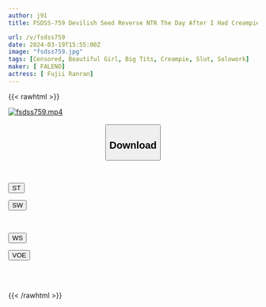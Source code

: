```yaml
---
author: j91
title: FSDSS-759 Devilish Seed Reverse NTR The Day After I Had Creampie Sex With My Boyfriend, I Made My Sister’s Husband With High Sperm Cum Again And Again Ranran Fujii

url: /v/fsdss759
date: 2024-03-19T15:55:00Z
image: "fsdss759.jpg"
tags: [Censored, Beautiful Girl, Big Tits, Creampie, Slut, Solowork]
maker: [ FALENO]
actress: [ Fujii Ranran]
---
```



{{< rawhtml >}}

<div class="video" data-videoid="bglKMvK7xgUP3MX">
    <a href="javascript:;">
        <img src="/v/fsdss759/fsdss759.jpg" width="WIDTH" height="HEIGHT" alt="fsdss759.mp4" loading="lazy">
    </a>
</div>

<script type="text/javascript" src="https://j91.asia/asset/on-demand-st.js"></script>

<br>
  <link rel="stylesheet" href="https://j91.asia/asset/bs5.css">
  
  <center>
  <button class="btn btn-primary" type="button" data-bs-toggle="collapse" data-bs-target=".multi-collapse" aria-expanded="false" aria-controls="multiCollapseExample1 multiCollapseExample2"><h2>Download</h2></button></center>
</p>
<div class="row">
  <div class="col">
    <div class="collapse multi-collapse" id="multiCollapseExample1">
      <div class="card card-body">
	      	      <br>
<div class="buttons">  
<p><a href="https://streamtape.to/v/bglKMvK7xgUP3MX" target="_blank"><button class="btn-hover color-3"><i class="fa fa-download"></i> ST</button></a></p>
<p><a href="https://asnwish.com/teena0g1tcse" target="_blank"><button class="btn-hover color-2"><i class="fa fa-download"></i> SW</button></a></p></div>
    </div>
  </div>
</div>
  <div class="col">
    <div class="collapse multi-collapse" id="multiCollapseExample2">
      <div class="card card-body">
	      <br>
<div class="buttons">
<p><a href="https://wolfstream.tv/rxiv33qkoq6h"><button class="btn-hover color-9"><i class="fa fa-download"></i> WS</button></a></p>
<p><a href="https://voe.sx/khqxspox6x40"><button class="btn-hover color-8"><i class="fa fa-download"></i> VOE</button></a></p></div>
<br><br>
      </div>
    </div>
  </div>
</div>

{{< /rawhtml >}}